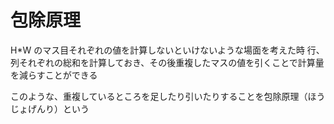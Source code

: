 # 包除原理
H*W のマス目それぞれの値を計算しないといけないような場面を考えた時
行、列それぞれの総和を計算しておき、その後重複したマスの値を引くことで計算量を減らすことができる

このような、重複しているところを足したり引いたりすることを包除原理（ほうじょげんり）という

